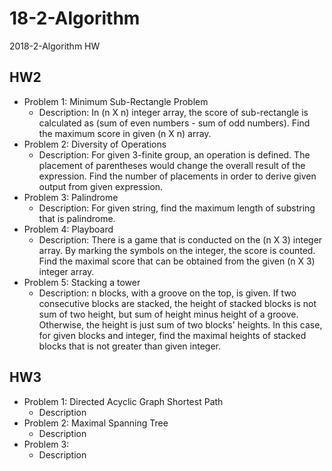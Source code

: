 # 18-2-Algorithm
2018-2-Algorithm HW

## HW2
  * Problem 1: Minimum Sub-Rectangle Problem
    * Description: In (n X n) integer array, the score of sub-rectangle is calculated as (sum of even numbers - sum of odd numbers). Find the maximum score in given (n X n) array.
  * Problem 2: Diversity of Operations
    * Description: For given 3-finite group, an operation is defined. The placement of parentheses would change the overall result of the expression. Find the number of placements in order to derive given output from given expression.
  * Problem 3: Palindrome
    * Description: For given string, find the maximum length of substring that is palindrome.
  * Problem 4: Playboard
    * Description: There is a game that is conducted on the (n X 3) integer array. By marking the symbols on the integer, the score is counted.  Find the maximal score that can be obtained from the given (n X 3) integer array.
  * Problem 5: Stacking a tower
    * Description: n blocks, with a groove on the top, is given. If two consecutive blocks are stacked, the height of stacked blocks is not sum of two height, but sum of height minus height of a groove. Otherwise, the height is just sum of two blocks' heights. In this case, for given blocks and integer, find the maximal heights of stacked blocks that is not greater than given integer.
    
## HW3
  * Problem 1: Directed Acyclic Graph Shortest Path
    * Description
  * Problem 2: Maximal Spanning Tree
    * Description
  * Problem 3:
    * Description
